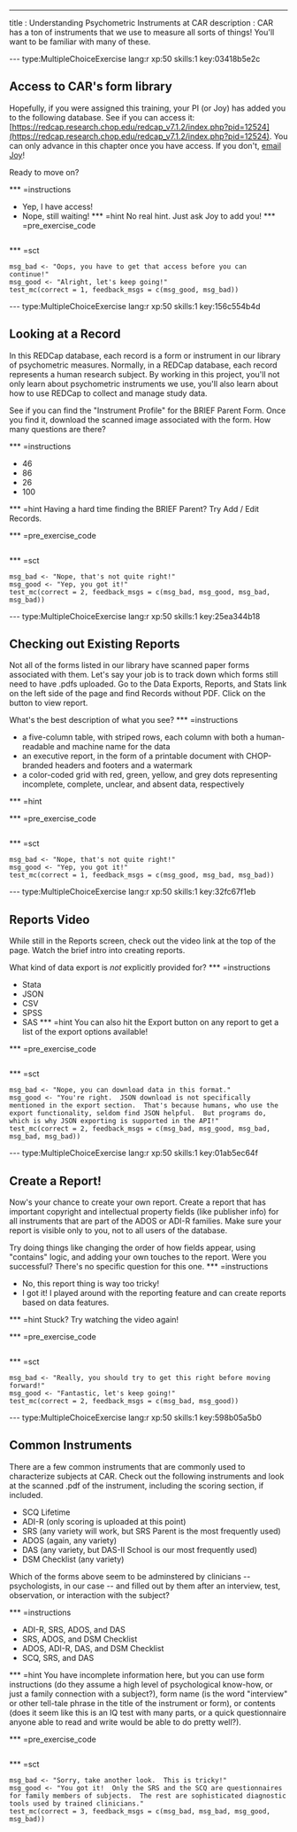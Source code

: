 ---
title       : Understanding Psychometric Instruments at CAR
description : CAR has a ton of instruments that we use to measure all sorts of things!  You'll want to be familiar with many of these.


--- type:MultipleChoiceExercise lang:r xp:50 skills:1 key:03418b5e2c
## Access to CAR's form library

Hopefully, if you were assigned this training, your PI (or Joy) has added you to the following database.  See if you can access it:
[https://redcap.research.chop.edu/redcap_v7.1.2/index.php?pid=12524](https://redcap.research.chop.edu/redcap_v7.1.2/index.php?pid=12524).  You can only advance in this chapter once you have access.  If you don't, [email Joy](mailto:paytonk@email.chop.edu)!

Ready to move on?

*** =instructions
- Yep, I have access!
- Nope, still waiting!
*** =hint
No real hint.  Just ask Joy to add you!
*** =pre_exercise_code
```{r}

```

*** =sct
```{r}
msg_bad <- "Oops, you have to get that access before you can continue!"
msg_good <- "Alright, let's keep going!"
test_mc(correct = 1, feedback_msgs = c(msg_good, msg_bad))
```



--- type:MultipleChoiceExercise lang:r xp:50 skills:1 key:156c554b4d
## Looking at a Record

In this REDCap database, each record is a form or instrument in our library of psychometric measures.  Normally, in a REDCap database, each record represents a human research subject.  By working in this project, you'll not only learn about psychometric instruments we use, you'll also learn about how to use REDCap to collect and manage study data.

See if you can find the "Instrument Profile" for the BRIEF Parent Form.  Once you find it, download the scanned image associated with the form.  How many questions are there?

*** =instructions
- 46
- 86
- 26
- 100

*** =hint
Having a hard time finding the BRIEF Parent? Try Add / Edit Records.  

*** =pre_exercise_code
```{r}

```

*** =sct
```{r}
msg_bad <- "Nope, that's not quite right!"
msg_good <- "Yep, you got it!"
test_mc(correct = 2, feedback_msgs = c(msg_bad, msg_good, msg_bad, msg_bad))
```



--- type:MultipleChoiceExercise lang:r xp:50 skills:1 key:25ea344b18
## Checking out Existing Reports

Not all of the forms listed in our library have scanned paper forms associated with them.  Let's say your job is to track down which forms still need to have .pdfs uploaded.  Go to the Data Exports, Reports, and Stats link on the left side of the page and find Records without PDF.  Click on the button to view report.

What's the best description of what you see?
*** =instructions
- a five-column table, with striped rows, each column with both a human-readable and machine name for the data
- an executive report, in the form of a printable document with CHOP-branded headers and footers and a watermark
- a color-coded grid with red, green, yellow, and grey dots representing incomplete, complete, unclear, and absent data, respectively

*** =hint

*** =pre_exercise_code
```{r}

```

*** =sct
```{r}
msg_bad <- "Nope, that's not quite right!"
msg_good <- "Yep, you got it!"
test_mc(correct = 1, feedback_msgs = c(msg_good, msg_bad, msg_bad))
```



--- type:MultipleChoiceExercise lang:r xp:50 skills:1 key:32fc67f1eb
## Reports Video

While still in the Reports screen, check out the video link at the top of the page.  Watch the brief intro into creating reports. 

What kind of data export is *not* explicitly provided for?
*** =instructions
- Stata
- JSON
- CSV
- SPSS
- SAS
*** =hint
You can also hit the Export button on any report to get a list of the export options available!

*** =pre_exercise_code
```{r}

```

*** =sct
```{r}
msg_bad <- "Nope, you can download data in this format."
msg_good <- "You're right.  JSON download is not specifically mentioned in the export section.  That's because humans, who use the export functionality, seldom find JSON helpful.  But programs do, which is why JSON exporting is supported in the API!"
test_mc(correct = 2, feedback_msgs = c(msg_bad, msg_good, msg_bad, msg_bad, msg_bad))
```

--- type:MultipleChoiceExercise lang:r xp:50 skills:1 key:01ab5ec64f
## Create a Report!

Now's your chance to create your own report.  Create a report that has important copyright and intellectual property fields (like publisher info) for all instruments that are part of the ADOS or ADI-R families.  Make sure your report is visible only to you, not to all users of the database.  

Try doing things like changing the order of how fields appear, using "contains" logic, and adding your own touches to the report.  Were you successful?  There's no specific question for this one.
*** =instructions
- No, this report thing is way too tricky!
- I got it!  I played around with the reporting feature and can create reports based on data features.

*** =hint
Stuck?  Try watching the video again!

*** =pre_exercise_code
```{r}

```

*** =sct
```{r}
msg_bad <- "Really, you should try to get this right before moving forward!"
msg_good <- "Fantastic, let's keep going!"
test_mc(correct = 2, feedback_msgs = c(msg_bad, msg_good))
```



--- type:MultipleChoiceExercise lang:r xp:50 skills:1 key:598b05a5b0
## Common Instruments

There are a few common instruments that are commonly used to characterize subjects at CAR.  Check out the following instruments and look at the scanned .pdf of the instrument, including the scoring section, if included.

- SCQ Lifetime
- ADI-R (only scoring is uploaded at this point)
- SRS (any variety will work, but SRS Parent is the most frequently used)
- ADOS (again, any variety)
- DAS (any variety, but DAS-II School is our most frequently used)
- DSM Checklist (any variety)

Which of the forms above seem to be adminstered by clinicians -- psychologists, in our case -- and filled out by them after an interview, test, observation, or interaction with the subject?

*** =instructions
- ADI-R, SRS, ADOS, and DAS
- SRS, ADOS, and DSM Checklist
- ADOS, ADI-R, DAS, and DSM Checklist
- SCQ, SRS, and DAS

*** =hint
You have incomplete information here, but you can use form instructions (do they assume a high level of psychological know-how, or just a family connection with a subject?), form name (is the word "interview" or other tell-tale phrase in the title of the instrument or form), or contents (does it seem like this is an IQ test with many parts, or a quick questionnaire anyone able to read and write would be able to do pretty well?).

*** =pre_exercise_code
```{r}

```

*** =sct
```{r}
msg_bad <- "Sorry, take another look.  This is tricky!"
msg_good <- "You got it!  Only the SRS and the SCQ are questionnaires for family members of subjects.  The rest are sophisticated diagnostic tools used by trained clinicians."
test_mc(correct = 3, feedback_msgs = c(msg_bad, msg_bad, msg_good, msg_bad))

```
